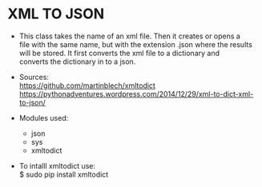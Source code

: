 # XML TO JSON
- This class takes the name of an xml file. Then it creates or opens a  
    file with the same name, but with the extension .json where the results  
    will be stored. It first converts the xml file to a dictionary and  
    converts the dictionary in to a json.  
- Sources:  
https://github.com/martinblech/xmltodict  
https://pythonadventures.wordpress.com/2014/12/29/xml-to-dict-xml-to-json/  

- Modules used:  
  - json
  - sys
  - xmltodict
- To intalll xmltodict use:  
$ sudo pip install xmltodict
